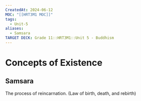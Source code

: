 ```yaml
---
CreatedAt: 2024-06-12
MOC: "[[HRT3M1 MOC]]"
tags:
  - Unit-5
aliases:
  - Samsara
TARGET DECK: Grade 11::HRT3M1::Unit 5 - Buddhism
---
```


# Concepts of Existence


## Samsara
The process of reincarnation. (Law of birth, death, and rebirth)
<!--ID: 1718216451551-->
